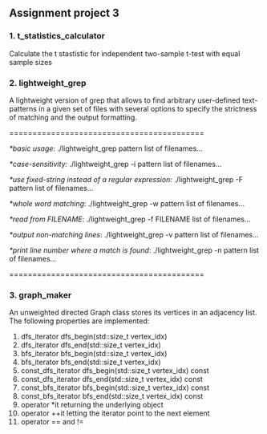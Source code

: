 ## Assignment project 3
### 1. t_statistics_calculator
Calculate the t stastistic for independent two-sample t-test with equal sample sizes 

### 2. lightweight_grep
A lightweight version of grep that allows to find arbitrary user-defined text-patterns in a given set of files with several options to specify the strictness of matching and the output formatting. 

==========================================

_*basic usage_: ./lightweight_grep pattern list of filenames...

_*case-sensitivity:_ ./lightweight_grep -i pattern list of filenames...

_*use fixed-string instead of a regular expression:_ ./lightweight_grep -F pattern list of filenames...

_*whole word matching_: ./lightweight_grep -w pattern list of filenames...

_*read from FILENAME_: ./lightweight_grep -f FILENAME list of filenames...

_*output non-matching lines_: ./lightweight_grep -v pattern list of filenames...

_*print line number where a match is found_: ./lightweight_grep -n pattern list of filenames...

==========================================

### 3. graph_maker
An unweighted directed Graph class stores its vertices in an adjacency list. The following properties are implemented:

1. dfs_iterator dfs_begin(std::size_t vertex_idx)
2. dfs_iterator dfs_end(std::size_t vertex_idx)
3. bfs_iterator bfs_begin(std::size_t vertex_idx)
4. bfs_iterator bfs_end(std::size_t vertex_idx)
5. const_dfs_iterator dfs_begin(std::size_t vertex_idx) const
6. const_dfs_iterator dfs_end(std::size_t vertex_idx) const
7. const_bfs_iterator bfs_begin(std::size_t vertex_idx) const 
8. const_bfs_iterator bfs_end(std::size_t vertex_idx) const
9. operator *it returning the underlying object
10. operator ++it letting the iterator point to the next element
11. operator == and != 
